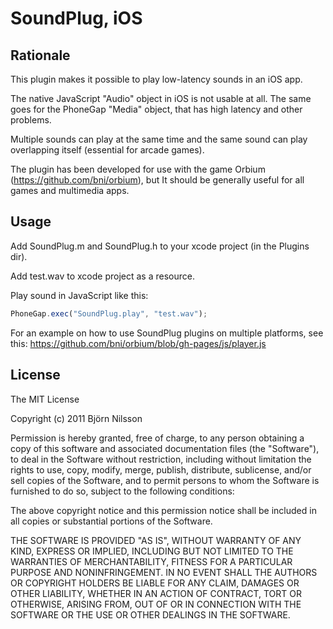 # SoundPlug, iOS

## Rationale
This plugin makes it possible to play low-latency sounds in an iOS app.

The native JavaScript "Audio" object in iOS is not usable at all. The same goes for the PhoneGap "Media" object, that has high latency and other problems.

Multiple sounds can play at the same time and the same sound can play overlapping itself (essential for arcade games).

The plugin has been developed for use with the game Orbium (https://github.com/bni/orbium), but It should be generally useful for all games and multimedia apps.

## Usage
Add SoundPlug.m and SoundPlug.h to your xcode project (in the Plugins dir).

Add test.wav to xcode project as a resource.

Play sound in JavaScript like this:

```javascript
PhoneGap.exec("SoundPlug.play", "test.wav");

```

For an example on how to use SoundPlug plugins on multiple platforms, see this:
https://github.com/bni/orbium/blob/gh-pages/js/player.js

## License
The MIT License

Copyright (c) 2011 Björn Nilsson

Permission is hereby granted, free of charge, to any person obtaining a copy of this software and associated documentation files (the "Software"), to deal in the Software without restriction, including without limitation the rights to use, copy, modify, merge, publish, distribute, sublicense, and/or sell copies of the Software, and to permit persons to whom the Software is furnished to do so, subject to the following conditions:

The above copyright notice and this permission notice shall be included in all copies or substantial portions of the Software.

THE SOFTWARE IS PROVIDED "AS IS", WITHOUT WARRANTY OF ANY KIND, EXPRESS OR IMPLIED, INCLUDING BUT NOT LIMITED TO THE WARRANTIES OF MERCHANTABILITY, FITNESS FOR A PARTICULAR PURPOSE AND NONINFRINGEMENT. IN NO EVENT SHALL THE AUTHORS OR COPYRIGHT HOLDERS BE LIABLE FOR ANY CLAIM, DAMAGES OR OTHER LIABILITY, WHETHER IN AN ACTION OF CONTRACT, TORT OR OTHERWISE, ARISING FROM, OUT OF OR IN CONNECTION WITH THE SOFTWARE OR THE USE OR OTHER DEALINGS IN THE SOFTWARE.
